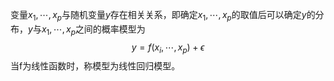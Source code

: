 变量$x_1,\cdots,x_p$与随机变量$y$存在相关关系，即确定$x_1,\cdots,x_p$的取值后可以确定$y$的分布，$y$与$x_1,\cdots,x_p$之间的概率模型为$$y=f(x_i,\cdots,x_p)+\epsilon$$当f为线性函数时，称模型为线性回归模型。
